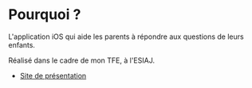# Pourquoi ?

L'application iOS qui aide les parents à répondre aux questions de leurs enfants.

Réalisé dans le cadre de mon TFE, à l'ESIAJ.

- [Site de présentation](http://charlynerivera.be/tfe/final)